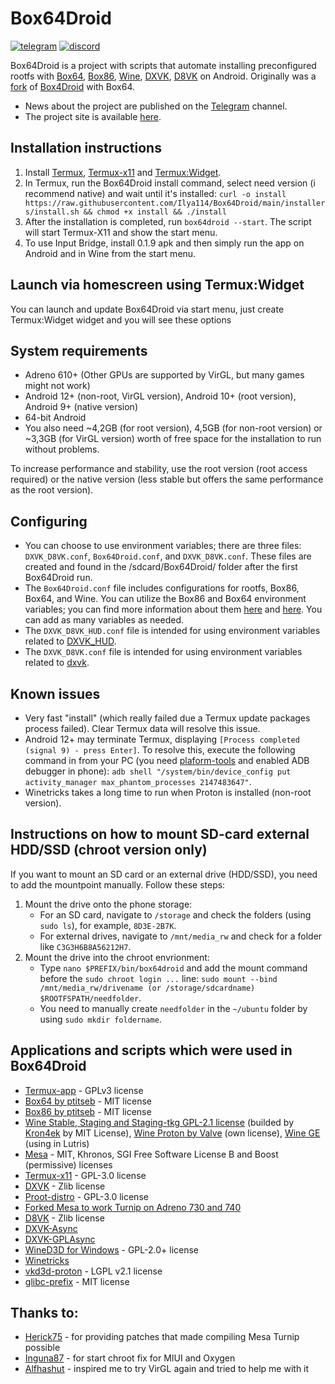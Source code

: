 # Box64Droid
[![telegram](https://img.shields.io/badge/chat-telegram-brightgreen.svg?logo=telegram&style=flat-square)](https://t.me/box64droichat)
[![discord](https://img.shields.io/discord/308323056592486420?logo=discord)](https://discord.gg/thjpZ4P7Bm)

Box64Droid is a project with scripts that automate installing preconfigured rootfs with [Box64](https://github.com/ptitSeb/box64), [Box86](https://github.com/ptitSeb/box86), [Wine](https://github.com/Kron4ek/Wine-Builds), [DXVK](https://github.com/doitsujin/dxvk), [D8VK](https://github.com/AlpyneDreams/d8vk) on Android. Originally was a [fork](https://github.com/Ilya114/Box4Droid) of [Box4Droid](https://github.com/Herick75/Box4Droid) with Box64.

- News about the project are published on the [Telegram](https://t.me/box64droidch) channel.
- The project site is available [here](https://ilya114.github.io).

## Installation instructions
1. Install [Termux](https://github.com/termux/termux-app/releases/download/v0.118.0/termux-app_v0.118.0+github-debug_arm64-v8a.apk), [Termux-x11](https://github.com/Ilya114/Box64Droid/releases/download/stable/app-arm64-v8a-debug.apk) and [Termux:Widget](https://github.com/termux/termux-widget/releases/download/v0.13.0/termux-widget_v0.13.0+github-debug.apk).
2. In Termux, run the Box64Droid install command, select need version (i recommend native) and wait until it's installed: `curl -o install https://raw.githubusercontent.com/Ilya114/Box64Droid/main/installers/install.sh && chmod +x install && ./install`
3. After the installation is completed, run `box64droid --start`. The script will start Termux-X11 and show the start menu.
4. To use Input Bridge, install 0.1.9 apk and then simply run the app on Android and in Wine from the start menu.

## Launch via homescreen using Termux:Widget
You can launch and update Box64Droid via start menu, just create Termux:Widget widget and you will see these options

## System requirements

- Adreno 610+ (Other GPUs are supported by VirGL, but many games might not work)
- Android 12+ (non-root, VirGL version), Android 10+ (root version), Android 9+ (native version)
- 64-bit Android
- You also need ~4,2GB (for root version), 4,5GB (for non-root version) or ~3,3GB (for VirGL version) worth of free space for the installation to run without problems.

To increase performance and stability, use the root version (root access required) or the native version (less stable but offers the same performance as the root version).

## Configuring

- You can choose to use environment variables; there are three files: `DXVK_D8VK.conf`, `Box64Droid.conf`, and `DXVK_D8VK.conf`. These files are created and found in the /sdcard/Box64Droid/ folder after the first Box64Droid run.
- The `Box64Droid.conf` file includes configurations for rootfs, Box86, Box64, and Wine. You can utilize the Box86 and Box64 environment variables; you can find more information about them [here](https://github.com/ptitSeb/box86/blob/master/docs/USAGE.md#) and [here](https://github.com/ptitSeb/box64/blob/main/docs/USAGE.md). You can add as many variables as needed.
- The `DXVK_D8VK_HUD.conf` file is intended for using environment variables related to [DXVK_HUD](https://github.com/doitsujin/dxvk#hud).
- The `DXVK_D8VK.conf` file is intended for using environment variables related to [dxvk](https://github.com/doitsujin/dxvk/blob/master/dxvk.conf).

## Known issues

- Very fast "install" (which really failed due a Termux update packages process failed). Clear Termux data will resolve this issue.
- Android 12+ may terminate Termux, displaying `[Process completed (signal 9) - press Enter]`. To resolve this, execute the following command in from your PC (you need [plaform-tools](https://developer.android.com/tools/releases/platform-tools) and enabled ADB debugger in phone): `adb shell "/system/bin/device_config put activity_manager max_phantom_processes 2147483647"`.
- Winetricks takes a long time to run when Proton is installed (non-root version).

## Instructions on how to mount SD-card external HDD/SSD (chroot version only)

If you want to mount an SD card or an external drive (HDD/SSD), you need to add the mountpoint manually. Follow these steps:

1. Mount the drive onto the phone storage:
   - For an SD card, navigate to `/storage` and check the folders (using `sudo ls`), for example, `8D3E-2B7K`.
   - For external drives, navigate to `/mnt/media_rw` and check for a folder like `C3G3H6B8A56212H7`.
2. Mount the drive into the chroot envrionment:
   - Type `nano $PREFIX/bin/box64droid` and add the mount command before the `sudo chroot login ...` line: `sudo mount --bind /mnt/media_rw/drivename (or /storage/sdcardname) $ROOTFSPATH/needfolder`.
   - You need to manually create `needfolder` in the `~/ubuntu` folder by using `sudo mkdir foldername`.

## Applications and scripts which were used in Box64Droid
- [Termux-app](https://github.com/termux/termux-app) - GPLv3 license
- [Box64 by ptitseb](https://github.com/ptitSeb/box64) - MIT license
- [Box86 by ptitseb](https://github.com/ptitSeb/box86) - MIT license
- [Wine Stable, Staging and Staging-tkg GPL-2.1 license](https://wiki.winehq.org/Licensing) (builded by [Kron4ek](https://github.com/Kron4ek) by MIT License), [Wine Proton by Valve](https://github.com/ValveSoftware/Proton) (own license), [Wine GE](https://github.com/GloriousEggroll/wine-ge-custom) (using in Lutris)
- [Mesa](https://docs.mesa3d.org/license.html) - MIT, Khronos, SGI Free Software License B and Boost (permissive) licenses
- [Termux-x11](https://github.com/termux/termux-x11) - GPL-3.0 license
- [DXVK](https://github.com/doitsujin/dxvk) - Zlib license
- [Proot-distro](https://github.com/termux/proot-distro) - GPL-3.0 license
- [Forked Mesa to work Turnip on Adreno 730 and 740](https://gitlab.freedesktop.org/Danil/mesa/-/tree/turnip/feature/a7xx-basic-support)
- [D8VK](https://github.com/AlpyneDreams/d8vk) - Zlib license
- [DXVK-Async](https://github.com/Sporif/dxvk-async)
- [DXVK-GPLAsync](https://gitlab.com/Ph42oN/dxvk-gplasync)
- [WineD3D for Windows](https://fdossena.com/?p=wined3d/index.frag) - GPL-2.0+ license
- [Winetricks](https://wiki.winehq.org/Winetricks)
- [vkd3d-proton](https://github.com/HansKristian-Work/vkd3d-proton) - LGPL v2.1 license
- [glibc-prefix](https://github.com/termux-pacman/glibc-packages) - MIT license

## Thanks to:
- [Herick75](https://github.com/Herick75) - for providing patches that made compiling Mesa Turnip possible
- [Inguna87](https://github.com/inguna87) - for start chroot fix for MIUI and Oxygen
- [Alfhashut](https://github.com/alfhashut) - inspired me to try VirGL again and tried to help me with it
